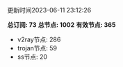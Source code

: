 更新时间2023-06-11 23:12:26

**总订阅: 73**
**总节点: 1002**
**有效节点: 365**
- v2ray节点: 286
- trojan节点: 59
- ss节点: 20
